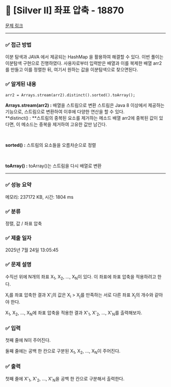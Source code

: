# 📁 [Silver II] 좌표 압축 - 18870 

[문제 링크](https://www.acmicpc.net/problem/18870) 

<hr>

### ✅ 접근 방법
이분 탐색과 JAVA 에서 제공되는 HashMap 을 활용하여 해결할 수 있다. 이번 풀이는 이분탐색 구현으로 진행하였다.
사용자로부터 입력받은 배열과 이를 복제한 배열 arr2 를 만들고 이를 정렬한 뒤, 여기서 원하는 값을 이분탐색으로 찾으면된다.

### ✅ 알게된 내용

``` arr2 = Arrays.stream(arr2).distinct().sorted().toArray(); ``` 
<br>


**Arrays.stream(arr2) :** 배열을 스트림으로 변환
스트림은 Java 8 이상에서 제공하는 기능으로, 스트림으로 변환하여 이후에 다양한 연산을 할 수 있다.<br>
**distinct() : **스트림의 중복된 요소를 제거하는 메소드
배열 arr2에 중복된 값이 있다면, 이 메소드는 중복을 제거하여 고유한 값만 남긴다.

<br>

**sorted() :**  스트림의 요소들을 오름차순으로 정렬

<br>

**toArray() :** toArray()는 스트림을 다시 배열로 변환

<hr>

### ✅ 성능 요약

메모리: 237172 KB, 시간: 1804 ms

### ✅ 분류

정렬, 값 / 좌표 압축

### ✅ 제출 일자

2025년 7월 24일 13:05:45

### ✅ 문제 설명

<p>수직선 위에 N개의 좌표 X<sub>1</sub>, X<sub>2</sub>, ..., X<sub>N</sub>이 있다. 이 좌표에 좌표 압축을 적용하려고 한다.</p>

<p>X<sub>i</sub>를 좌표 압축한 결과 X'<sub>i</sub>의 값은 X<sub>i</sub> > X<sub>j</sub>를 만족하는 서로 다른 좌표 X<sub>j</sub>의 개수와 같아야 한다.</p>

<p>X<sub>1</sub>, X<sub>2</sub>, ..., X<sub>N</sub>에 좌표 압축을 적용한 결과 X'<sub>1</sub>, X'<sub>2</sub>, ..., X'<sub>N</sub>를 출력해보자.</p>

### ✅ 입력 

 <p>첫째 줄에 N이 주어진다.</p>

<p>둘째 줄에는 공백 한 칸으로 구분된 X<sub>1</sub>, X<sub>2</sub>, ..., X<sub>N</sub>이 주어진다.</p>

### ✅ 출력 

 <p>첫째 줄에 X'<sub>1</sub>, X'<sub>2</sub>, ..., X'<sub>N</sub>을 공백 한 칸으로 구분해서 출력한다.</p>

